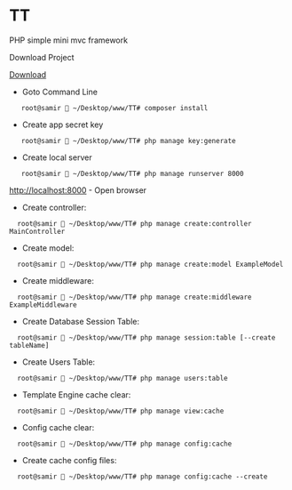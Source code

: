 # TT
PHP simple mini mvc framework

Download Project


[Download](https://github.com/srustamov/TT/archive/master.zip)

* Goto Command Line
```
   root@samir  ~/Desktop/www/TT# composer install
```

* Create app secret key
```
   root@samir  ~/Desktop/www/TT# php manage key:generate
```

* Create local server

```
   root@samir  ~/Desktop/www/TT# php manage runserver 8000
```
   [http://localhost:8000](http://localhost:8000) - Open browser


* Create controller:
```
  root@samir  ~/Desktop/www/TT# php manage create:controller MainController
```

* Create model:
````
  root@samir  ~/Desktop/www/TT# php manage create:model ExampleModel
````

* Create middleware:
```
  root@samir  ~/Desktop/www/TT# php manage create:middleware ExampleMiddleware
```

* Create Database Session Table:
```
  root@samir  ~/Desktop/www/TT# php manage session:table [--create tableName]
```

* Create Users  Table:
```
  root@samir  ~/Desktop/www/TT# php manage users:table
```

* Template Engine cache clear:
```
  root@samir  ~/Desktop/www/TT# php manage view:cache
```

* Config cache clear:
```
  root@samir  ~/Desktop/www/TT# php manage config:cache
```

* Create cache config files:
```
  root@samir  ~/Desktop/www/TT# php manage config:cache --create
```

